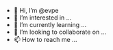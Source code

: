 - 👋 Hi, I’m @evpe
- 👀 I’m interested in ...
- 🌱 I’m currently learning ...
- 💞️ I’m looking to collaborate on ...
- 📫 How to reach me ...

<!---
evpe/evpe is a ✨ special ✨ repository because its `README.md` (this file) appears on your GitHub profile.
You can click the Preview link to take a look at your changes.
--->
